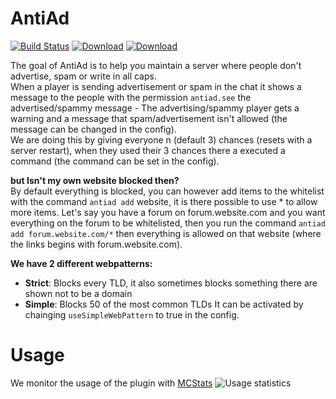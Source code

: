 AntiAd
======
[![Build Status](https://travis-ci.org/antiAD/AntiAd.svg)](https://travis-ci.org/antiAD/AntiAd)
[![Download](https://img.shields.io/badge/Download-Bukkit-blue.svg)](https://dev.bukkit.org/server-mods/antiad//)
[![Download](https://img.shields.io/badge/Download-SpigotMC-orange.svg)](https://www.spigotmc.org/resources/antiad.323/)

The goal of AntiAd is to help you maintain a server where people don't advertise, spam or write in all caps.  
When a player is sending advertisement or spam in the chat it shows a message to the people with the permission `antiad.see` the advertised/spammy message - The advertising/spammy player gets a warning and a message that spam/advertisement isn't allowed (the message can be changed in the config).  
We are doing this by giving everyone n (default 3) chances (resets with a server restart), when they used their 3 chances there a executed a command (the command can be set in the config).  

**but Isn't my own website blocked then?**  
 By default everything is blocked, you can however add items to the whitelist with the command `antiad add` website, it is there possible to use * to allow more items.
Let's say you have a forum on forum.website.com and you want everything on the forum to be whitelisted, then you run the command `antiad add forum.website.com/*` then everything is allowed on that website (where the links begins with forum.website.com).

**We have 2 different webpatterns:**  
* **Strict**: Blocks every TLD, it also sometimes blocks something there are shown not to be a domain
* **Simple**: Blocks 50 of the most common TLDs It can be activated by chainging `useSimpleWebPattern` to true in the config.




Usage 
=====
We monitor the usage of the plugin with [MCStats](http://mcstats.org/plugin/AntiAd)
![Usage statistics][stats]



[stats]: https://i.mcstats.org/AntiAd/Global+Statistics@2x.borderless.png
